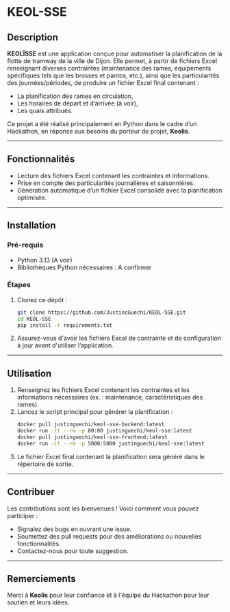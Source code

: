 # KEOL-SSE

## Description
**KEOLÏSSE** est une application conçue pour automatiser la planification de la flotte de tramway de la ville de Dijon. Elle permet, à partir de fichiers Excel renseignant diverses contraintes (maintenance des rames, équipements spécifiques tels que les brosses et pantos, etc.), ainsi que les particularités des journées/périodes, de produire un fichier Excel final contenant : 
- La planification des rames en circulation,
- Les horaires de départ et d’arrivée (à voir),
- Les quais attribués.

Ce projet a été réalisé principalement en Python dans le cadre d’un Hackathon, en réponse aux besoins du porteur de projet, **Keolis**.

---

## Fonctionnalités
- Lecture des fichiers Excel contenant les contraintes et informations.
- Prise en compte des particularités journalières et saisonnières.
- Génération automatique d’un fichier Excel consolidé avec la planification optimisée.

---

## Installation
### Pré-requis
- Python 3.13 (A voir)
- Bibliothèques Python nécessaires :
  A confirmer

### Étapes
1. Clonez ce dépôt :
   ```bash
   git clone https://github.com/JustincGuechi/KEOL-SSE.git
   cd KEOL-SSE
   pip install -r requirements.txt
   ```
2. Assurez-vous d'avoir les fichiers Excel de contrainte et de configuration à jour avant d'utiliser l’application.

---

## Utilisation
1. Renseignez les fichiers Excel contenant les contraintes et les informations nécessaires (ex. : maintenance, caractéristiques des rames).
2. Lancez le script principal pour générer la planification :
   ```bash
   docker pull justinguechi/keol-sse-backend:latest
   docker run -it --rm -p 80:80 justinguechi/keol-sse:latest
   docker pull justinguechi/keol-sse-frontend:latest
   docker run -it --rm -p 5000:5000 justinguechi/keol-sse:latest
   ```
3. Le fichier Excel final contenant la planification sera généré dans le répertoire de sortie.

---

## Contribuer
Les contributions sont les bienvenues ! Voici comment vous pouvez participer :
- Signalez des bugs en ouvrant une issue.
- Soumettez des pull requests pour des améliorations ou nouvelles fonctionnalités.
- Contactez-nous pour toute suggestion.

---


## Remerciements
Merci à **Keolis** pour leur confiance et à l'équipe du Hackathon pour leur soutien et leurs idées.
